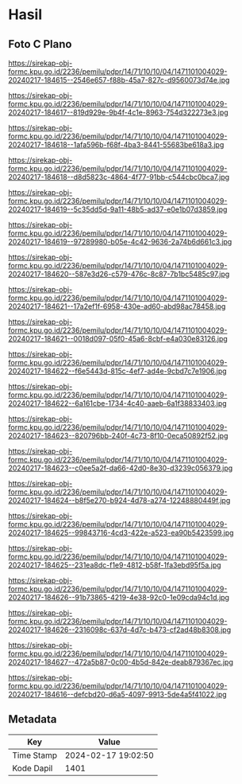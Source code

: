 # Hasil

## Foto C Plano

https://sirekap-obj-formc.kpu.go.id/2236/pemilu/pdpr/14/71/10/10/04/1471101004029-20240217-184615--2546e657-f88b-45a7-827c-d9560073d74e.jpg

https://sirekap-obj-formc.kpu.go.id/2236/pemilu/pdpr/14/71/10/10/04/1471101004029-20240217-184617--819d929e-9b4f-4c1e-8963-754d322273e3.jpg

https://sirekap-obj-formc.kpu.go.id/2236/pemilu/pdpr/14/71/10/10/04/1471101004029-20240217-184618--1afa596b-f68f-4ba3-8441-55683be618a3.jpg

https://sirekap-obj-formc.kpu.go.id/2236/pemilu/pdpr/14/71/10/10/04/1471101004029-20240217-184618--d8d5823c-4864-4f77-91bb-c544cbc0bca7.jpg

https://sirekap-obj-formc.kpu.go.id/2236/pemilu/pdpr/14/71/10/10/04/1471101004029-20240217-184619--5c35dd5d-9a11-48b5-ad37-e0e1b07d3859.jpg

https://sirekap-obj-formc.kpu.go.id/2236/pemilu/pdpr/14/71/10/10/04/1471101004029-20240217-184619--97289980-b05e-4c42-9636-2a74b6d661c3.jpg

https://sirekap-obj-formc.kpu.go.id/2236/pemilu/pdpr/14/71/10/10/04/1471101004029-20240217-184620--587e3d26-c579-476c-8c87-7b1bc5485c97.jpg

https://sirekap-obj-formc.kpu.go.id/2236/pemilu/pdpr/14/71/10/10/04/1471101004029-20240217-184621--17a2ef1f-6958-430e-ad60-abd98ac78458.jpg

https://sirekap-obj-formc.kpu.go.id/2236/pemilu/pdpr/14/71/10/10/04/1471101004029-20240217-184621--0018d097-05f0-45a6-8cbf-e4a030e83126.jpg

https://sirekap-obj-formc.kpu.go.id/2236/pemilu/pdpr/14/71/10/10/04/1471101004029-20240217-184622--f6e5443d-815c-4ef7-ad4e-9cbd7c7e1906.jpg

https://sirekap-obj-formc.kpu.go.id/2236/pemilu/pdpr/14/71/10/10/04/1471101004029-20240217-184622--6a161cbe-1734-4c40-aaeb-6a1f38833403.jpg

https://sirekap-obj-formc.kpu.go.id/2236/pemilu/pdpr/14/71/10/10/04/1471101004029-20240217-184623--820796bb-240f-4c73-8f10-0eca50892f52.jpg

https://sirekap-obj-formc.kpu.go.id/2236/pemilu/pdpr/14/71/10/10/04/1471101004029-20240217-184623--c0ee5a2f-da66-42d0-8e30-d3239c056379.jpg

https://sirekap-obj-formc.kpu.go.id/2236/pemilu/pdpr/14/71/10/10/04/1471101004029-20240217-184624--b8f5e270-b924-4d78-a274-12248880449f.jpg

https://sirekap-obj-formc.kpu.go.id/2236/pemilu/pdpr/14/71/10/10/04/1471101004029-20240217-184625--99843716-4cd3-422e-a523-ea90b5423599.jpg

https://sirekap-obj-formc.kpu.go.id/2236/pemilu/pdpr/14/71/10/10/04/1471101004029-20240217-184625--231ea8dc-f1e9-4812-b58f-1fa3ebd95f5a.jpg

https://sirekap-obj-formc.kpu.go.id/2236/pemilu/pdpr/14/71/10/10/04/1471101004029-20240217-184626--91b73865-4219-4e38-92c0-1e09cda94c1d.jpg

https://sirekap-obj-formc.kpu.go.id/2236/pemilu/pdpr/14/71/10/10/04/1471101004029-20240217-184626--2316098c-637d-4d7c-b473-cf2ad48b8308.jpg

https://sirekap-obj-formc.kpu.go.id/2236/pemilu/pdpr/14/71/10/10/04/1471101004029-20240217-184627--472a5b87-0c00-4b5d-842e-deab879367ec.jpg

https://sirekap-obj-formc.kpu.go.id/2236/pemilu/pdpr/14/71/10/10/04/1471101004029-20240217-184616--defcbd20-d6a5-4097-9913-5de4a5f41022.jpg


## Metadata

| Key        | Value               |
| ---------- | ------------------- |
| Time Stamp | 2024-02-17 19:02:50 |
| Kode Dapil | 1401                |




